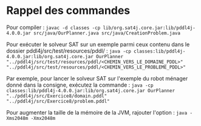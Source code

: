 # Rappel des commandes 
Pour compiler : 
`javac -d classes -cp lib/org.sat4j.core.jar:lib/pddl4j-4.0.0.jar src/java/OurPlanner.java src/java/CreationProblem.java`

Pour exécuter le solveur SAT sur un exemple parmi ceux contenu dans le dossier pddl4j/src/test/resources/pddl/ : 
`java -cp classes:lib/pddl4j-4.0.0.jar:lib/org.sat4j.core.jar OurPlanner "../pddl4j/src/test/resources/pddl/<CHEMIN_VERS_LE_DOMAINE_PDDL>" "../pddl4j/src/test/resources/pddl/<CHEMIN_VERS_LE_PROBLEME_PDDL>"`

Par exemple, pour lancer le solveur SAT sur l'exemple du robot ménager donné dans la consigne, exécutez la commande : 
`java -cp classes:lib/pddl4j-4.0.0.jar:lib/org.sat4j.core.jar OurPlanner "../pddl4j/src/Exercice8/domain.pddl" "../pddl4j/src/Exercice8/problem.pddl"`

Pour augmenter la taille de la mémoire de la JVM, rajouter l'option : 
`java -Xms2048m -Xmx2048m`